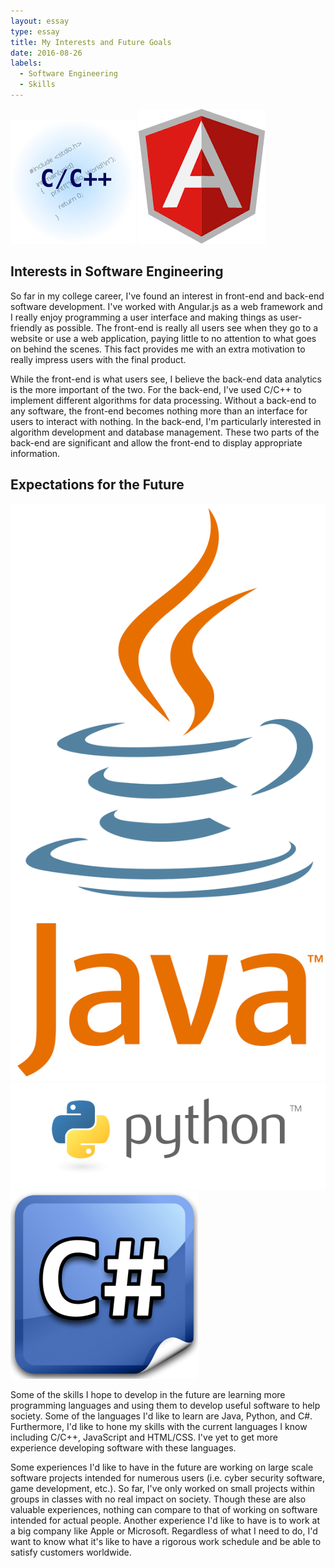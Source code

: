 ```yaml
---
layout: essay
type: essay
title: My Interests and Future Goals
date: 2016-08-26
labels:
  - Software Engineering
  - Skills
---
```


<img class="ui tiny right spaced image" src="../images/c_cpp.jpg">
<img class="ui tiny right spaced image" src="../images/angular.png">


## Interests in Software Engineering

So far in my college career, I've found an interest in front-end and back-end software development. I've worked with Angular.js as a web framework and I really enjoy programming a user interface and making things as user-friendly as possible. The front-end is really all users see when they go to a website or use a web application, paying little to no attention to what goes on behind the scenes. This fact provides me with an extra motivation to really impress users with the final product.

While the front-end is what users see, I believe the back-end data analytics is the more important of the two. For the back-end, I've used C/C++ to implement different algorithms for data processing. Without a back-end to any software, the front-end becomes nothing more than an interface for users to interact with nothing. In the back-end, I'm particularly interested in algorithm development and database management. These two parts of the back-end are significant and allow the front-end to display appropriate information.

## Expectations for the Future
<img class="ui tiny right spaced image" src="../images/java.png">
<img class="ui tiny right spaced image" src="../images/python.png">
<img class="ui tiny right spaced image" src="../images/c_sharp.png">

Some of the skills I hope to develop in the future are learning more programming languages and using them to develop useful software to help society. Some of the languages I'd like to learn are Java, Python, and C#. Furthermore, I'd like to hone my skills with the current languages I know including C/C++, JavaScript and HTML/CSS. I've yet to get more experience developing software with these languages.

Some experiences I'd like to have in the future are working on large scale software projects intended for numerous users (i.e. cyber security software, game development, etc.). So far, I've only worked on small projects within groups in classes with no real impact on society. Though these are also valuable experiences, nothing can compare to that of working on software intended for actual people. Another experience I'd like to have is to work at a big company like Apple or Microsoft. Regardless of what I need to do, I'd want to know what it's like to have a rigorous work schedule and be able to satisfy customers worldwide.
